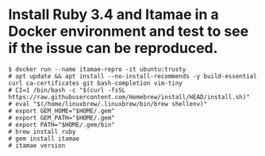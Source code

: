 # Install Ruby 3.4 and Itamae in a Docker environment and test to see if the issue can be reproduced.

```console
$ docker run --name itamae-repro -it ubuntu:trusty
# apt update && apt install --no-install-recommends -y build-essential curl ca-certificates git bash-completion vim-tiny
# CI=1 /bin/bash -c "$(curl -fsSL https://raw.githubusercontent.com/Homebrew/install/HEAD/install.sh)"
# eval "$(/home/linuxbrew/.linuxbrew/bin/brew shellenv)"
# export GEM_HOME="$HOME/.gem"
# export GEM_PATH="$HOME/.gem"
# export PATH="$HOME/.gem/bin"
# brew install ruby
# gem install itamae
# itamae version
```

